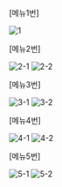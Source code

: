 [메뉴1번]

![1](https://user-images.githubusercontent.com/61142269/81822255-d2460700-956d-11ea-839a-01f3df75be02.png)

[메뉴2번]

![2-1](https://user-images.githubusercontent.com/61142269/81822057-9a3ec400-956d-11ea-9ecc-91249689efd7.png)
![2-2](https://user-images.githubusercontent.com/61142269/81822123-ae82c100-956d-11ea-9b47-f2383598806d.png)

[메뉴3번]

![3-1](https://user-images.githubusercontent.com/61142269/81822322-e7bb3100-956d-11ea-81b8-592c18a0addb.png)
![3-2](https://user-images.githubusercontent.com/61142269/81822328-eab62180-956d-11ea-82a3-73e246dc542b.png)

[메뉴4번]

![4-1](https://user-images.githubusercontent.com/61142269/81822368-f86ba700-956d-11ea-845a-d09680661678.png)
![4-2](https://user-images.githubusercontent.com/61142269/81822373-fa356a80-956d-11ea-9b9d-af590daedd06.png)

[메뉴5번]

![5-1](https://user-images.githubusercontent.com/61142269/81822456-1802cf80-956e-11ea-9714-80bd1453e014.png)
![5-2](https://user-images.githubusercontent.com/61142269/81822495-281aaf00-956e-11ea-9ae6-47856854e356.png)
